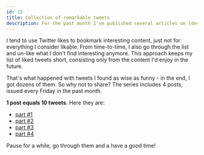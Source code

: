 ```yaml
---
id: 15
title: Collection of remarkable tweets
description: For the past month I've published several articles on [dev.to](dev.to) containing some of my favorite tweets I've collected (liked) so far. I think you would like them too!
---
```


I tend to use Twitter likes to bookmark interesting content, just not for everything I consider likable. From time-to-time, I also go through the list and un-like what I don't find interesting anymore. This approach keeps my list of liked tweets short, consisting only from the content I'd enjoy in the future.

That's what happened with tweets I found as wise as funny - in the end, I got dozens of them. So why not to share? The series includes 4 posts, issued every Friday in the past month.

**1 post equals 10 tweets**. Here they are:

- [part #1](https://dev.to/rmnvsl/why-so-serious-1-276j)
- [part #2](https://dev.to/rmnvsl/why-so-serious-collection-of-remarkable-tweets-2-10hjj)
- [part #3](https://dev.to/rmnvsl/why-so-serious-collection-of-remarkable-tweets-3-mgo)
- [part #4](https://dev.to/rmnvsl/why-so-serious-collection-of-remarkable-tweets-4-28g0)

Pause for a while, go through them and a have a good time!
